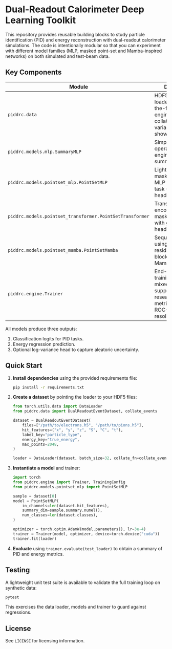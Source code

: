 # Dual-Readout Calorimeter Deep Learning Toolkit

This repository provides reusable building blocks to study particle
identification (PID) and energy reconstruction with dual-readout
calorimeter simulations.  The code is intentionally modular so that you
can experiment with different model families (MLP, masked point-set and
Mamba-inspired networks) on both simulated and test-beam data.

## Key Components

| Module | Description |
| --- | --- |
| `piddrc.data` | HDF5 dataset loader with on-the-fly feature engineering and collate function for variable-length showers. |
| `piddrc.models.mlp.SummaryMLP` | Simple baseline operating on engineered S/C summary statistics. |
| `piddrc.models.pointset_mlp.PointSetMLP` | Lightweight masked point-set MLP with multi-task (PID + energy) head. |
| `piddrc.models.pointset_transformer.PointSetTransformer` | Transformer encoder for masked point sets with global pooling head. |
| `piddrc.models.pointset_mamba.PointSetMamba` | Sequence model using gated residual mixing blocks inspired by Mamba. |
| `piddrc.engine.Trainer` | End-to-end training loop with mixed-precision support and research-grade metrics (accuracy, ROC-AUC, energy resolution/linearity). |

All models produce three outputs:

1. Classification logits for PID tasks.
2. Energy regression prediction.
3. Optional log-variance head to capture aleatoric uncertainty.

## Quick Start

1. **Install dependencies** using the provided requirements file:

   ```bash
   pip install -r requirements.txt
   ```
2. **Create a dataset** by pointing the loader to your HDF5 files:

   ```python
   from torch.utils.data import DataLoader
   from piddrc.data import DualReadoutEventDataset, collate_events

   dataset = DualReadoutEventDataset(
       files=["/path/to/electrons.h5", "/path/to/pions.h5"],
       hit_features=("x", "y", "z", "S", "C", "t"),
       label_key="particle_type",
       energy_key="true_energy",
       max_points=2048,
   )

   loader = DataLoader(dataset, batch_size=32, collate_fn=collate_events, shuffle=True)
   ```

3. **Instantiate a model** and trainer:

   ```python
   import torch
   from piddrc.engine import Trainer, TrainingConfig
   from piddrc.models.pointset_mlp import PointSetMLP

   sample = dataset[0]
   model = PointSetMLP(
       in_channels=len(dataset.hit_features),
       summary_dim=sample.summary.numel(),
       num_classes=len(dataset.classes),
   )

   optimizer = torch.optim.AdamW(model.parameters(), lr=3e-4)
   trainer = Trainer(model, optimizer, device=torch.device("cuda"))
   trainer.fit(loader)
   ```

4. **Evaluate** using `trainer.evaluate(test_loader)` to obtain a summary
   of PID and energy metrics.

## Testing

A lightweight unit test suite is available to validate the full training
loop on synthetic data:

```bash
pytest
```

This exercises the data loader, models and trainer to guard against
regressions.

## License

See `LICENSE` for licensing information.
